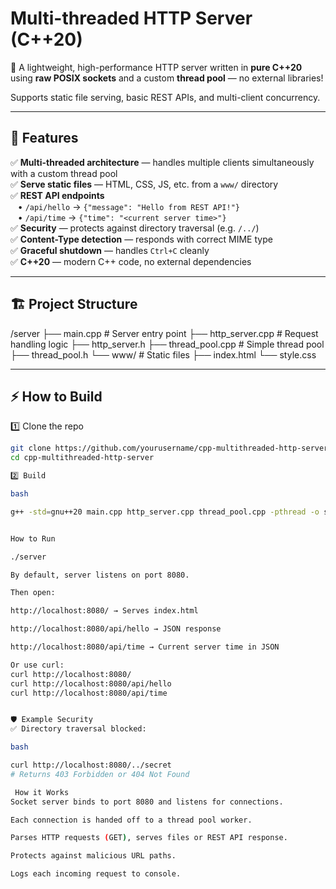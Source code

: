 # Multi-threaded HTTP Server (C++20)

🚀 A lightweight, high-performance HTTP server written in **pure C++20** using **raw POSIX sockets** and a custom **thread pool** — no external libraries!  

Supports static file serving, basic REST APIs, and multi-client concurrency.

---

## 🌟 Features

✅ **Multi-threaded architecture** — handles multiple clients simultaneously with a custom thread pool  
✅ **Serve static files** — HTML, CSS, JS, etc. from a `www/` directory  
✅ **REST API endpoints**  
&nbsp;&nbsp;&nbsp;• `/api/hello` → `{"message": "Hello from REST API!"}`  
&nbsp;&nbsp;&nbsp;• `/api/time` → `{"time": "<current server time>"}`  
✅ **Security** — protects against directory traversal (e.g. `/../`)  
✅ **Content-Type detection** — responds with correct MIME type  
✅ **Graceful shutdown** — handles `Ctrl+C` cleanly  
✅ **C++20** — modern C++ code, no external dependencies  

---

## 🏗 Project Structure

/server
├── main.cpp # Server entry point
├── http_server.cpp # Request handling logic
├── http_server.h
├── thread_pool.cpp # Simple thread pool
├── thread_pool.h
└── www/ # Static files
├── index.html
└── style.css


---

## ⚡ How to Build

1️⃣ Clone the repo  
```bash
git clone https://github.com/yourusername/cpp-multithreaded-http-server.git
cd cpp-multithreaded-http-server

2️⃣ Build

bash

g++ -std=gnu++20 main.cpp http_server.cpp thread_pool.cpp -pthread -o server


How to Run

./server

By default, server listens on port 8080.

Then open:

http://localhost:8080/ → Serves index.html

http://localhost:8080/api/hello → JSON response

http://localhost:8080/api/time → Current server time in JSON

Or use curl:
curl http://localhost:8080/
curl http://localhost:8080/api/hello
curl http://localhost:8080/api/time


🛡 Example Security
✅ Directory traversal blocked:

bash

curl http://localhost:8080/../secret
# Returns 403 Forbidden or 404 Not Found

 How it Works
Socket server binds to port 8080 and listens for connections.

Each connection is handed off to a thread pool worker.

Parses HTTP requests (GET), serves files or REST API response.

Protects against malicious URL paths.

Logs each incoming request to console.

